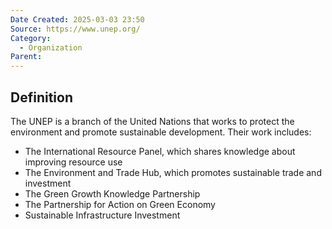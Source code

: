 ```yaml
---
Date Created: 2025-03-03 23:50
Source: https://www.unep.org/
Category:
  - Organization
Parent:
---
```

## Definition
The UNEP is a branch of the United Nations that works to protect the environment and promote sustainable development. Their work includes:
- The International Resource Panel, which shares knowledge about improving resource use
- The Environment and Trade Hub, which promotes sustainable trade and investment
- The Green Growth Knowledge Partnership
- The Partnership for Action on Green Economy
- Sustainable Infrastructure Investment